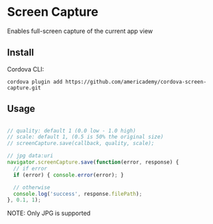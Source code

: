 # Screen Capture

Enables full-screen capture of the current app view

## Install

Cordova CLI:

```
cordova plugin add https://github.com/americademy/cordova-screen-capture.git
```

## Usage


```js

// quality: default 1 (0.0 low - 1.0 high)
// scale: default 1, (0.5 is 50% the original size)
// screenCapture.save(callback, quality, scale);

// jpg data:uri
navigator.screenCapture.save(function(error, response) {
  // if error
  if (error) { console.error(error); }

  // otherwise
  console.log('success', response.filePath);
}, 0.1, 1);
```

NOTE: Only JPG is supported